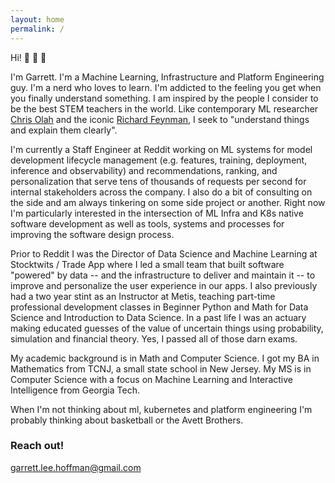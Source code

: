 ```yaml
---
layout: home
permalink: /
---
```


Hi! :wave: :wave: :wave: 

I'm Garrett. I'm a Machine Learning, Infrastructure and Platform Engineering guy. I'm a nerd who loves to learn. I'm addicted to the feeling you get when you finally understand something. I am inspired by the people I consider to be the best STEM teachers in the world. Like contemporary ML researcher [Chris Olah](https://colah.github.io/) and the iconic [Richard Feynman](https://www.youtube.com/watch?v=ITpDrdtGAmo), I seek to "understand things and explain them clearly".

I'm currently a Staff Engineer at Reddit working on ML systems for model development lifecycle management (e.g. features, training, deployment, inference and observability) and recommendations, ranking, and personalization that serve tens of thousands of requests per second for internal stakeholders across the company. I also do a bit of consulting on the side and am always tinkering on some side project or another. Right now I'm particularly interested in the intersection of ML Infra and K8s native software development as well as tools, systems and processes for improving the software design process.

Prior to Reddit I was the Director of Data Science and Machine Learning at Stocktwits / Trade App where I led a small team that built software "powered" by data -- and the infrastructure to deliver and maintain it -- to improve and personalize the user experience in our apps. I also previously had a two year stint as an Instructor at Metis, teaching part-time professional development classes in Beginner Python and Math for Data Science and Introduction to Data Science. In a past life I was an actuary making educated guesses of the value of uncertain things using probability, simulation and financial theory. Yes, I passed all of those darn exams.

My academic background is in Math and Computer Science. I got my BA in Mathematics from TCNJ, a small state school in New Jersey. My MS is in Computer Science with a focus on Machine Learning and Interactive Intelligence from Georgia Tech.

When I'm not thinking about ml, kubernetes and platform engineering I'm probably thinking about basketball or the Avett Brothers.

### Reach out!

[garrett.lee.hoffman@gmail.com](mailto:garrett.lee.hoffman@gmail.com)
